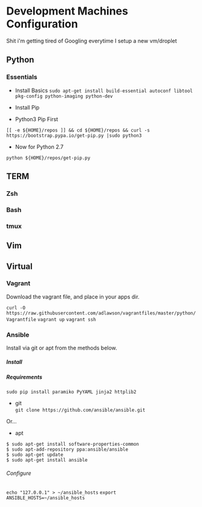 # Development Machines Configuration
Shit i'm getting tired of Googling everytime I setup a new vm/droplet



## Python

### Essentials

- Install Basics
`sudo apt-get install build-essential autoconf libtool pkg-config python-imaging
python-dev`   

- Install Pip  

* Python3 Pip First  

`[[ -e ${HOME}/repos ]] && cd ${HOME}/repos && curl -s https://bootstrap.pypa.io/get-pip.py |sudo
python3`

* Now for Python 2.7  

`python ${HOME}/repos/get-pip.py`


## TERM

### Zsh


### Bash



### tmux



## Vim


## Virtual  


### Vagrant
Download  the vagrant file, and place in your apps dir.  

`curl -O https://raw.githubusercontent.com/adlawson/vagrantfiles/master/python/Vagrantfile`
`vagrant up`
`vagrant ssh`

### Ansible
Install via git or apt from the methods below.  

##### Install  

##### Requirements  
`sudo pip install paramiko PyYAML jinja2 httplib2`

- git  
`git clone https://github.com/ansible/ansible.git` 

Or...

- apt  
```
$ sudo apt-get install software-properties-common
$ sudo apt-add-repository ppa:ansible/ansible
$ sudo apt-get update
$ sudo apt-get install ansible
```

###### Configure  
`echo "127.0.0.1" > ~/ansible_hosts`
`export ANSIBLE_HOSTS=~/ansible_hosts`


